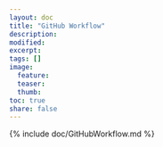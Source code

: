 ```yaml
---
layout: doc
title: "GitHub Workflow"
description:
modified:
excerpt:
tags: []
image:
  feature:
  teaser:
  thumb:
toc: true
share: false
---
```


{% include doc/GitHubWorkflow.md %}
